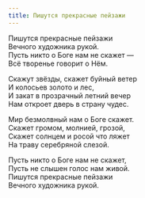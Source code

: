 ```yaml
---
title: Пишутся прекрасные пейзажи
---
```


Пишутся прекрасные пейзажи  
Вечного художника рукой.   
Пусть никто о Боге нам не скажет —  
Всё творенье говорит о Нём.

Скажут звёзды, скажет буйный ветер  
И колосьев золото и лес,  
И закат в прозрачный летний вечер  
Нам откроет дверь в страну чудес.

Мир безмолвный нам о Боге скажет.  
Скажет громом, молнией, грозой,  
Скажет солнцем и росой что ляжет                          
На траву серебряной слезой.

Пусть никто о Боге нам не скажет,  
Пусть не слышен голос нам живой.  
Пишутся прекрасные пейзажи  
Вечного художника рукой.
